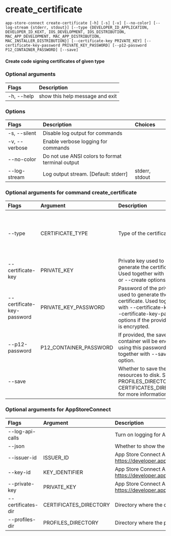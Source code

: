 
create_certificate
==================


``app-store-connect create-certificate [-h] [-s] [-v] [--no-color] [--log-stream {stderr, stdout}] [--type {DEVELOPER_ID_APPLICATION, DEVELOPER_ID_KEXT, IOS_DEVELOPMENT, IOS_DISTRIBUTION, MAC_APP_DEVELOPMENT, MAC_APP_DISTRIBUTION, MAC_INSTALLER_DISTRIBUTION}] [--certificate-key PRIVATE_KEY] [--certificate-key-password PRIVATE_KEY_PASSWORD] [--p12-password P12_CONTAINER_PASSWORD] [--save] ``
#### Create code signing certificates of given type

### Optional arguments

|Flags|Description|
| :--- | :--- |
|-h, --help|show this help message and exit|

### Options

|Flags|Description|Choices|
| :--- | :--- | :--- |
|-s, --silent|Disable log output for commands||
|-v, --verbose|Enable verbose logging for commands||
|--no-color|Do not use ANSI colors to format terminal output||
|--log-stream|Log output stream. [Default: stderr]|stderr, stdout|

### Optional arguments for command create_certificate

|Flags|Argument|Description|Type|Default|Choices|
| :--- | :--- | :--- | :--- | :--- | :--- |
|--type|CERTIFICATE_TYPE|Type of the certificate|CertificateType|IOS_DEVELOPMENT|DEVELOPER_ID_APPLICATION, DEVELOPER_ID_KEXT, IOS_DEVELOPMENT, IOS_DISTRIBUTION, MAC_APP_DEVELOPMENT, MAC_APP_DISTRIBUTION, MAC_INSTALLER_DISTRIBUTION|
|--certificate-key|PRIVATE_KEY|Private key used to generate the certificate. Used together with --save or --create options.|CertificateKeyArgument|||
|--certificate-key-password|PRIVATE_KEY_PASSWORD|Password of the private key used to generate the certificate. Used together with --certificate-key or --certificate-key-path options if the provided key is encrypted.|CertificateKeyPasswordArgument|||
|--p12-password|P12_CONTAINER_PASSWORD|If provided, the saved p12 container will be encrypted using this password. Used together with --save option.|str|||
|--save||Whether to save the resources to disk. See PROFILES_DIRECTORY and CERTIFICATES_DIRECTORY for more information.|bool|||

### Optional arguments for AppStoreConnect

|Flags|Argument|Description|Type|Default|
| :--- | :--- | :--- | :--- | :--- |
|--log-api-calls||Turn on logging for App Store Connect API HTTP requests|bool||
|--json||Whether to show the resource in JSON format|bool||
|--issuer-id|ISSUER_ID|App Store Connect API Key Issuer ID. Identifies the issuer who created the authentication token. Learn more at https://developer.apple.com/documentation/appstoreconnectapi/creating_api_keys_for_app_store_connect_api.|IssuerIdArgument||
|--key-id|KEY_IDENTIFIER|App Store Connect API Key ID. Learn more at https://developer.apple.com/documentation/appstoreconnectapi/creating_api_keys_for_app_store_connect_api.|KeyIdentifierArgument||
|--private-key|PRIVATE_KEY|App Store Connect API private key. Learn more at https://developer.apple.com/documentation/appstoreconnectapi/creating_api_keys_for_app_store_connect_api.|PrivateKeyArgument||
|--certificates-dir|CERTIFICATES_DIRECTORY|Directory where the code signing certificates will be saved|Path|$HOME/Library/MobileDevice/Certificates|
|--profiles-dir|PROFILES_DIRECTORY|Directory where the provisioning profiles will be saved|Path|$HOME/Library/MobileDevice/Provisioning Profiles|
